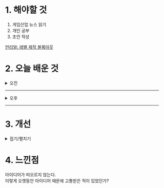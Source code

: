 
# 1. 해야할 것

1. 게임산업 뉴스 읽기 
2. 개인 공부  
3. 초안 작성

[언리얼: 레벨 제작 블록아웃](https://dev.epicgames.com/community/learning/courses/MKM/unreal-engine-8dab21/YjM7/unreal-engine-6c2f83)

# 2. 오늘 배운 것

<details>
<summary>오전</summary>

## 오늘의 뉴스
### 요약
10월 30일 수요일 오늘의 게임 뉴스

■ 배그 모바일, 국제 e스포츠 대회 ‘2024 PMGC’ 31일 개막
크래프톤(대표 김창한)이 운영하는 배틀그라운드 모바일의 최상위 국제 e스포츠 대회인 '2024 배틀그라운드 모바일 글로벌 챔피언십(2024 PUBG MOBILE Global Championship, 이하 2024 PMGC)'이 31일 개막합니다. 그룹 스테이지는 총 48개 팀이 옐로우, 레드, 그린 3개 그룹에 각각 16개 팀씩 편성돼 그룹별로 4일간 24개의 매치를 치르며, 그룹별 상위 3개 팀씩 총 9개 팀은 그랜드 파이널에 직행합니다.

■ 네오위즈 ‘안녕서울: 이태원편’, 지스타 2024 참가
네오위즈(공동대표 김승철, 배태근)는 자사가 퍼블리싱하는 '안녕서울: 이태원편'이 오는 11월 14일부터 17일까지 4일간 부산 벡스코(BEXCO)에서 열리는 국내 최대 게임쇼 '지스타 2024'에 참가한다고 30일 밝혔습니다. '안녕서울: 이태원편'은 지스타 BTC(일반 참관객) 1전시장에 위치한 '한국콘텐츠진흥원' 부스와 제 2전시장 '지스타 인디 쇼케이스' 두 곳에서 전시됩니다.

■ 제2회 부천 코스튬플레이 페스타’ 11월 2일 개최
한국만화영상진흥원(원장 신종철)은 오는 11월 2일(토) 부천시청 앞 잔디광장에서 시민과 코스어가 함께 즐길 수 있는 ‘제2회 부천 코스튬플레이 페스타’를 개최합니다. 시민 누구나 참여 가능한 이번 행사는 유명 캐릭터 분장을 한 코스튬플레이어와 함께 DJ음악박스 공연 및 야외만화방에서 만화책을 즐길 수 있는 이색공간으로 구성되어 부천국제만화축제의 풍경을 재현합니다.

■ SIE, '콘코드' 개발사 파이어워크 스튜디오 폐쇄 
출시 2주 만에 서비스 종료했던 '콘코드'의 개발사, 파이어워크 스튜디오도 문을 닫게 됐습니다. 해당 사항은 SIE 스튜디오 비즈니스 그룹의 허먼 헐스트 CEO가 보낸 사내 메일로, 스튜디오 사업을 강화하기 위해 산하 개발사 중 네온 코이와 파이어워크 스튜디오 두 곳을 폐쇄한다는 것이 핵심 내용입니다.

■ WiiU라 못 했던 '제노블X', 스위치로 리마스터 
정식 출시 불발로 국내에서는 쉽게 즐길 수 없었던 위유(WiiU)의 수작 중 하나였던 '제노블레이드 크로니클스 X'가 1편에 이어 데피니티브 에디션이라는 이름으로 리마스터되어 스위치로 출시됩니다. 넓은 오픈 필드를 무대로 시리즈 특유의 전투 시스템과 거대 로봇 스켈의 존재 역시 게임 플레이를 색다르게 만드는 요소다.- WiiU 오리지널: 이번 타이틀은 약 시리즈 출시 10년을 맞는 2025년 3월 20일 닌텐도 스위치로 출시됩니다.

■ 블록체인, 도로 위 '자율주행차' 고도화 이끈다
블록체인 기술이 자율주행차를 더 안전하고 효율적으로 작동할 수 있게 만든다는 연구 결과가 소개됐다, 해당 논리를 뒷받침하는 근거로는 '신뢰할 수 있는 데이터를 통한 의사 결정 개선', '차량간 통신 보호로 무단 접근 방지', '차량 데이터의 안전한 관리' 등이 언급됐습니다.  교통 상황이나 날씨 업데이트와 같은 실시간 데이터에 접속하는 것으로 차량의 경로나 행동을 조정할 수 있는 것은 물론, 이를 통해 내비게이션의 효율성 향상, 이동시간 단축, 안전조치 강화 등을 기대해 볼 수 있습니다.

■ [오피셜] 디플러스 기아, 감코진 교체...'제파-쏭-버블링'과 결별
디플러스 기아가 2024년을 함께한 감독, 코치진과 결별을 선언했습니다. 디플러스 기아는 "'제파' 이재민 감독, '버블링' 박준형 코치, '쏭' 김상수 코치와 디플러스 기아의 여정에 마침표를 찍습니다.

■ 아틀러스 신작 '메타포: 리판타지오' 어콜레이드 트레일러 공개
세가퍼블리싱코리아(대표 사이토 고)는 2024년 10월 11일에 전 세계 동시 발매된 ATLUS 스튜디오 제로의 신작 RPG, 『메타포: 리판타지오』의 전 세계 누적 판매량이 100만을 돌파했다고 밝혔습니다. 전 세계 누적 판매량 100만 돌파를 기념하여 어콜레이드 트레일러가 공개됐습니다.

■ 모바일 앱 '동물의 숲 포켓 캠프 컴플리트' 사전 등록 개시
스마트폰으로 플레이할 수 있는 「동물의 숲」의 앱, 『동물의 숲 포켓 캠프 컴플리트』가 희망소비자가격 19,000원으로 12월 3일(화) 배포 예정이며, App Store와 Google Play에서 사전 등록을 진행 중입니다. 동물의 숲 포켓 캠프 컴플리트』에서 플레이어는 캠핑장의 관리인이 되어 동물들이 모이는 활기찬 캠핑장을 만들게 된고 마음 가는 대로 물고기와 곤충을 잡을 수 있습니다.

■ 한국레노버, 현대백화점 문화센터와 함께 '레노버 태블릿 드로잉 클래스' 진행
한국레노버가 다가오는 연말을 맞아 어린이들에게 특별한 경험을 선사하기 위해 현대백화점 문화센터와 함께 '레노버와 함께하는 키즈 디지털 드로잉 클래스'를 진행합니다. 이번 프로그램은 11월부터 12월 사이 현대백화점(가든파이브점, 무역센터점, 킨텍스점, 판교점, 중동점)에 서 원데이 클래스 형태로 진행됩니다.

■ [뉴스] 컵 대회 창설, 단일 시즌 변화 등...LCK, 2025년 완전히 바뀐다 
2025년 LCK가 기존과는 확실히 달라진 대회 방식을 도입하면서 재미와 경쟁을 모두 잡는 역동적인 리그로 다시 태어난다.'리그 오브 레전드(LoL)' 이스포츠의 한국 프로 리그를 주최하는 리그 오브 레전드 챔피언스 코리아는 2025년 LCK가 완전히 달라진 포맷으로 돌아온다고 밝혔습니다. 2025 LCK 시즌의 변화는 지난 6월 발표한 '리그 오브 레전드 이스포츠: 더 밝은 미래의 기반 마련'에서 말한 글로벌 LoL 이스포츠 생태계의 주요 변화와 궤를 같이 합니다.

■ 마브렉스, IP 기반 체험형 서비스 ‘NFT 어드벤처’ 출시
블록체인 전문회사 마브렉스(MARBLEX)가 IP 기반 체험형 서비스 'NFT 어드벤처' 서비스를 오픈했다고 29일 밝혔습니다. 'NFT 어드벤처'는 콜라보레이션 NFT를 통해 스토리 콘텐츠를 진행, 다양한 소셜 미션 등을 플레이하며 보상을 얻고, NFT를 개성 있게 커스텀 할 수 있는 체험형 서비스입니다.

■ ‘인투 더 데드: 아워 다키스트 데이즈’ PC 버전 데모 공개
좀비가 창궐한 텍사스를 배경으로 한 픽폭(PikPok)의 쉘터 서바이벌 게임 "인투 더 데드: 아워 다키스트 데이즈"(Into the Dead: Our Darkest Days)가 PC 데모 버전을 스팀에 29일 공개했습니다. "인투 더 데드: 아워 다키스트 데이즈"의 첫번째 데모에서 여러분은 서바이벌 호러 탐험과 대피소 관리 메커니즘을 결합한 게임을 즐길 수 있습니다.

■ 크래프톤, 지스타 2024에서 신작 IP 공개한다
크래프톤이 11월 14일부터 17일까지 부산 벡스코에서 열리는 국제 게임 전시회 '지스타(G-STAR) 2024'에 참가해 다양한 장르의 프로젝트를 선보입니다. 크래프톤은 이번 지스타에서 '하이파이 러시(Hi-Fi RUSH)', '딩컴 투게더(Dinkum Together)', '프로젝트 아크(Project ARC)', 'inZOI(이하 인조이)', '마법소녀 카와이 러블리 즈큥도큥 바큥부큥 루루핑(이하 마법소녀 루루핑)'의 시연 기회를 제공하고 관람객을 위한 다채로운 이벤트를 진행합니다.

■ 비피엠지, 신설법인 통해 '테일즈런너RPG' 서비스한다
블록체인 기술 기업 비피엠지가 신설 법인인 블로믹스(Blomics)를 설립하고, 게임 사업 진출을 본격화합니다. '테일즈런너RPG'는 서브컬처 수집형 모바일 RPG 장르의 신작으로, 원작의 영웅들과 동화 속 스토리 세계관을 무대로 다양한 게임 콘텐츠와 전투를 경험할 수 있는 작품이 될 예정입니다.

■ 넷마블조정선수단, 제44회 ‘전국장애인체육대회’서 총 12개 메달 획득
넷마블문화재단(이사장 방준혁)은 지난 26일부터 28일까지 개최된 제44회 '전국장애인체육대회'에서 넷마블조정선수단이 총 12개 메달(금8, 은2, 동2)을 획득했다고 밝혔습니다. 넷마블조정선수단 주장인 강이성 선수는 "올해 마지막 대회까지 무사히 끝낼 수 있도록 아낌없는 지원 을 해준 넷마블과 넷마블문화재단에 감사드린다"며 "내년에도 감독님, 팀원들과 함께 더 좋은 성과를 낼 수 있도록 노력하겠다"고 소감을 밝혔습니다.

■ 큰 소리를 내면 끝, 공포 게임 '돈 스크림' 출시
하이퍼차지: 언박스드(HYPERCHARGE: UNBOXED)로 화제를 모았던 영국의 인디게임 개발사 디지털 사이버체리(Digital Cybercherries)가 핼러윈에 맞춰 신작 공포 게임 돈 스크림(DON’T SCREAM)의 정식 1.0 버전을 29일 출시했습니다. 90년대 파운드 푸티지 스타일에서 영감을 받은 이 게임은 플레이어가 미지의 숲에서 오싹한 18분을 보내는 콘셉트를 바탕으로 하며, 소리 지르는 순간 게임이 처음부터 다시 시작됩니다.

■ SOOP, 글로벌 발로란트 e스포츠 리그 ‘SVL 2024’ 개최
SOOP이 개최하는 글로벌 발로란트 e스포츠 리그 'SVL 2024'가 오는 12월 국내에서 열립니다. 올해 오프라인으로 진행되는 'SVL 2024' 대회에는 발로란트 e스포츠 상위 대회인 발로란트 챔피언스 투어(VCT)에 참여하는 인기 팀들이 대거 참가합니다.

■ 젭, '2024 온라인 에듀테크 박람회' 개최
젭(ZEP, 대표 김원배, 김상엽)은 '2024 온라인 에듀테크 박람회'를 다음 달 9일 자사 메타버스 플랫폼 젭에서 개최한다고 29일 밝혔습니다. 젭은 이번 행사에서 현직 교사가 직접 연사로 나서는 발표 세션을 20개 이상 준비해 실제 수업에 적용할 수 있는 유용한 에듀테크 활용 사례를 공유합니다.

■ 컴투스홀딩스, ‘제노니아’ 출시 500일 기념 업데이트 진행
컴투스홀딩스(대표 정철호)는 MMORPG '제노니아'의 출시 500일을 앞두고 대규모 업데이트를 진행한다고 29일 밝혔습니다. 다음 달 14일까지 진행되는 미션 이벤트 '500일 축하 지령'에서 특수 던전 몬스터 처치, 기사단 기부, 장비 재련 등 총 8개 미션을 완료하면 '제노니아 장신구 강화 주문서'를 얻을 수 있습니다.

■ 렐루게임즈, ‘AI콘텐츠 페스티벌 2024’ 참가
크래프톤(대표 김창한) 산하의 크리에이티브 스튜디오 렐루게임즈(대표 김민정)가 10월 31일부터 11월 2일까지 3일간 진행되는 'AI콘텐츠 페스티벌 2024'에 참가합니다. 31일에 진행되는 콘퍼런스에서는 '언커버 더 스모킹 건'의 개발을 총괄한 한규선 렐루게임즈 PD가 'AI 콘텐츠  창작 사례' 세션에서 'AI로 게임을 어디까지 만들 수 있을까?'라는 주제로 강연을 진행할 예정입니다.
</details>

****

<details>
<summary>오후</summary>

## 언리얼
### 기즈모 변경 alt + ] or [
![image](https://github.com/user-attachments/assets/66873b0b-fbfe-4979-ae14-4543cee8d7d7)

</details>

****


# 3. 개선


<details>
<summary>접기/펼치기</summary>


</details>



# 4. 느낀점
아이디어가 떠오르지 않는다.\
이렇게 오랫동안 아이디어 때문에 고통받은 적이 있었던가?

